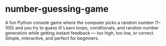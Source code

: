 # number-guessing-game
A fun Python console game where the computer picks a random number (1–100) and you try to guess it! Learn loops, conditionals, and random number generation while getting instant feedback — too high, too low, or correct. Simple, interactive, and perfect for beginners.
